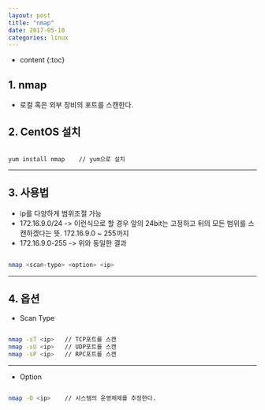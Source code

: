 ```yaml
---
layout: post
title: "nmap"
date: 2017-05-10
categories: linux
---
```


* content
{:toc}

## 1. nmap
- 로컬 혹은 외부 장비의 포트를 스캔한다.

## 2. CentOS 설치 

```

yum install nmap    // yum으로 설치

```
***

## 3. 사용법
- ip를 다양하게 범위조절 가능
- 172.16.9.0/24 -> 이런식으로 할 경우 앞의 24bit는 고정하고 뒤의 모든 범위를 스캔하겠다는 뜻. 172.16.9.0 ~ 255까지
- 172.16.9.0-255 -> 위와 동일한 결과

```bash

nmap <scan-type> <option> <ip>

```
***

## 4. 옵션
- Scan Type

```bash

nmap -sT <ip>   // TCP포트를 스캔
nmap -sU <ip>   // UDP포트를 스캔
nmap -sP <ip>   // RPC포트를 스캔

```
***

- Option

```bash

nmap -O <ip>    // 시스템의 운영체제를 추정한다.

```